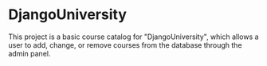 # DjangoUniversity
This project is a basic course catalog for "DjangoUniversity", which allows a user to add, change, or remove courses from the database through the admin panel.

